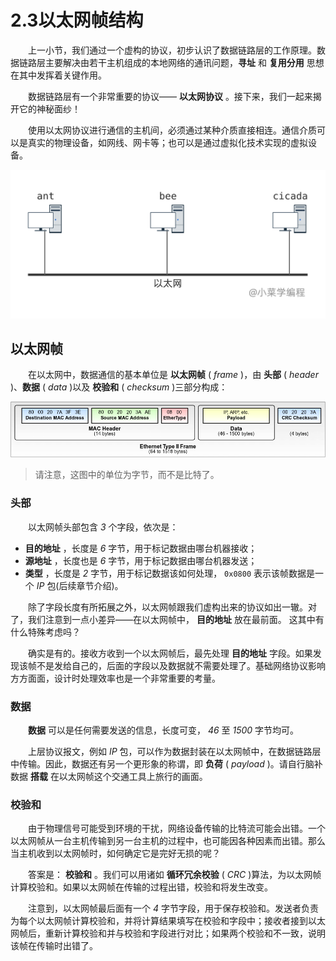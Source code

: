 # 2.3以太网帧结构

　　上一小节，我们通过一个虚构的协议，初步认识了数据链路层的工作原理。数据链路层主要解决由若干主机组成的本地网络的通讯问题，**寻址** 和 **复用分用** 思想在其中发挥着关键作用。

　　数据链路层有一个非常重要的协议—— **以太网协议** 。接下来，我们一起来揭开它的神秘面纱！

　　使用以太网协议进行通信的主机间，必须通过某种介质直接相连。通信介质可以是真实的物理设备，如网线、网卡等；也可以是通过虚拟化技术实现的虚拟设备。

​![](assets/network-asset-c63b3ba2aa5bfe2d5f850bf8d66f8d04eb97abbc-20241221170205-ql7csl7.png)​

## 以太网帧

　　在以太网中，数据通信的基本单位是 **以太网帧** ( *frame* )，由 **头部** ( *header* )、**数据** ( *data* )以及 **校验和** ( *checksum* )三部分构成：

​![](assets/network-asset-e8209e82c82e391c860bd5ef35678232cc38b083-20241221170205-1tkgr00.png)​

> 请注意，这图中的单位为字节，而不是比特了。

### 头部

　　以太网帧头部包含 *3* 个字段，依次是：

* **目的地址** ，长度是 *6* 字节，用于标记数据由哪台机器接收；
* **源地址** ，长度也是 *6* 字节，用于标记数据由哪台机器发送；
* **类型** ，长度是 *2* 字节，用于标记数据该如何处理， `0x0800`​ 表示该帧数据是一个 *IP* 包(后续章节介绍)。

　　除了字段长度有所拓展之外，以太网帧跟我们虚构出来的协议如出一辙。对了，我们注意到一点小差异——在以太网帧中， **目的地址** 放在最前面。 这其中有什么特殊考虑吗？

　　确实是有的。接收方收到一个以太网帧后，最先处理 **目的地址** 字段。如果发现该帧不是发给自己的，后面的字段以及数据就不需要处理了。基础网络协议影响方方面面，设计时处理效率也是一个非常重要的考量。

### 数据

　　**数据** 可以是任何需要发送的信息，长度可变， *46* 至 *1500* 字节均可。

　　上层协议报文，例如 *IP* 包，可以作为数据封装在以太网帧中，在数据链路层中传输。因此，数据还有另一个更形象的称谓，即 **负荷** ( *payload* )。请自行脑补数据 **搭载** 在以太网帧这个交通工具上旅行的画面。

### 校验和

　　由于物理信号可能受到环境的干扰，网络设备传输的比特流可能会出错。一个以太网帧从一台主机传输到另一台主机的过程中，也可能因各种因素而出错。那么当主机收到以太网帧时，如何确定它是完好无损的呢？

　　答案是： **校验和** 。我们可以用诸如 **循环冗余校验** ( *CRC* )算法，为以太网帧计算校验和。如果以太网帧在传输的过程出错，校验和将发生改变。

　　注意到，以太网帧最后面有一个 *4* 字节字段，用于保存校验和。发送者负责为每个以太网帧计算校验和，并将计算结果填写在校验和字段中；接收者接到以太网帧后，重新计算校验和并与校验和字段进行对比；如果两个校验和不一致，说明该帧在传输时出错了。

　　‍
